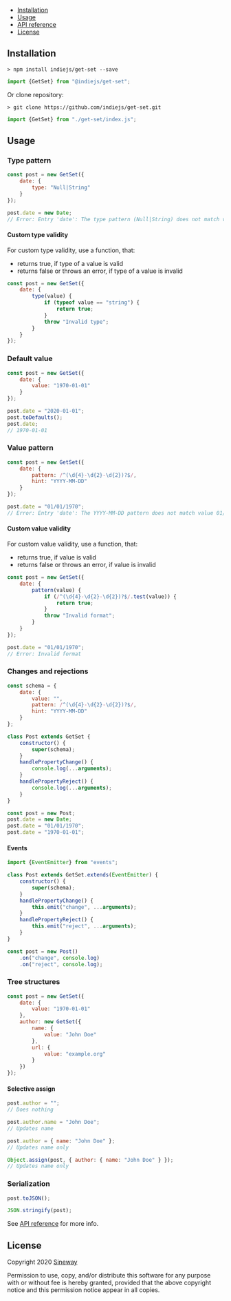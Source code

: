 - [Installation](#installation)
- [Usage](#usage)
- [API reference](https://indiejs.github.io/get-set/#getset)
- [License](#license)

## Installation

```shell
> npm install indiejs/get-set --save
```

```javascript
import {GetSet} from "@indiejs/get-set";
```

Or clone repository:

```shell
> git clone https://github.com/indiejs/get-set.git
```

```javascript
import {GetSet} from "./get-set/index.js";
```

## Usage

### Type pattern

```javascript
const post = new GetSet({
    date: {
        type: "Null|String"
    }
});

post.date = new Date;
// Error: Entry 'date': The type pattern (Null|String) does not match value type (Date)

```

#### Custom type validity

For custom type validity, use a function, that:
- returns true, if type of a value is valid
- returns false or throws an error, if type of a value is invalid

```javascript
const post = new GetSet({
    date: {
        type(value) {
            if (typeof value == "string") {
                return true;
            }
            throw "Invalid type";
        }
    }
});
```

### Default value

```javascript
const post = new GetSet({
    date: {
        value: "1970-01-01"
    }
});

post.date = "2020-01-01";
post.toDefaults();
post.date;
// 1970-01-01
```

### Value pattern

```javascript
const post = new GetSet({
    date: {
        pattern: /^(\d{4}-\d{2}-\d{2})?$/,
        hint: "YYYY-MM-DD"
    }
});

post.date = "01/01/1970";
// Error: Entry 'date': The YYYY-MM-DD pattern does not match value 01/01/1970
```

#### Custom value validity

For custom value validity, use a function, that:
- returns true, if value is valid
- returns false or throws an error, if value is invalid

```javascript
const post = new GetSet({
    date: {
        pattern(value) {
            if (/^(\d{4}-\d{2}-\d{2})?$/.test(value)) {
                return true;
            }
            throw "Invalid format";
        }
    }
});

post.date = "01/01/1970";
// Error: Invalid format
```

### Changes and rejections

```javascript
const schema = {
    date: {
        value: "",
        pattern: /^(\d{4}-\d{2}-\d{2})?$/,
        hint: "YYYY-MM-DD"
    }
};

class Post extends GetSet {
    constructor() {
        super(schema);
    }
    handlePropertyChange() {
        console.log(...arguments);
    }
    handlePropertyReject() {
        console.log(...arguments);
    }
}

const post = new Post;
post.date = new Date;
post.date = "01/01/1970";
post.date = "1970-01-01";
```

#### Events

```javascript
import {EventEmitter} from "events";

class Post extends GetSet.extends(EventEmitter) {
    constructor() {
        super(schema);
    }
    handlePropertyChange() {
        this.emit("change", ...arguments);
    }
    handlePropertyReject() {
        this.emit("reject", ...arguments);
    }
}

const post = new Post()
    .on("change", console.log)
    .on("reject", console.log);
```

### Tree structures

```javascript
const post = new GetSet({
    date: {
        value: "1970-01-01"
    },
    author: new GetSet({
        name: {
            value: "John Doe"
        },
        url: {
            value: "example.org"
        }
    })
});
```

#### Selective assign

```javascript
post.author = "";
// Does nothing

post.author.name = "John Doe";
// Updates name

post.author = { name: "John Doe" };
// Updates name only

Object.assign(post, { author: { name: "John Doe" } });
// Updates name only
```

### Serialization

```javascript
post.toJSON();

JSON.stringify(post);
```

See [API reference](https://indiejs.github.io/get-set/#getset) for more info.

## License

Copyright 2020 [Sineway](https://github.com/sineway)

Permission to use, copy, and/or distribute this software for any purpose
with or without fee is hereby granted, provided that the above copyright notice
and this permission notice appear in all copies.
